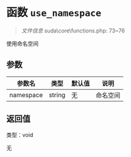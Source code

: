 # 函数 `use_namespace`

> *文件信息* suda\core\functions.php: 73~76

使用命名空间



## 参数


| 参数名 | 类型 | 默认值 | 说明 |
|--------|-----|-------|-------|
| namespace |  string | 无 |  命名空间 |



## 返回值

类型：void

无

